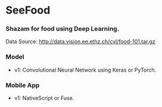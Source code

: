 # SeeFood
### Shazam for food using Deep Learning.

Data Source: http://data.vision.ee.ethz.ch/cvl/food-101.tar.gz

### Model
- v1: Convolutional Neural Network using Keras or PyTorch.

### Mobile App
- v1: NativeScript or Fuse.
